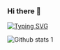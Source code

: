 

### Hi there 👋

[![Typing SVG](https://readme-typing-svg.herokuapp.com?color=%23732DA4&lines=QA+Automation+Engineer+%7C+Turkey;I'm+Mustafa;I+am+sharing+my+projects+in+here;I+usually+using+;Java+programming+language+for+projects)](https://git.io/typing-svg)

<!--
**MustafaBacanak/MustafaBacanak** is a ✨ _special_ ✨ repository because its `README.md` (this file) appears on your GitHub profile.

Here are some ideas to get you started:

[<img src='https://cdn.jsdelivr.net/npm/simple-icons@3.0.1/icons/github.svg' alt='github' height='40'>](https://github.com/MustafaBacanak)  [<img src='https://cdn.jsdelivr.net/npm/simple-icons@3.0.1/icons/linkedin.svg' alt='linkedin' height='40'>](https://www.linkedin.com/in/mustafa-bacanak-4515a924b/)  [<img src='https://cdn.jsdelivr.net/npm/simple-icons@3.0.1/icons/instagram.svg' alt='instagram' height='40'>](https://https://www.instagram.com/mustafaabacanak//)  [<img src='https://cdn.jsdelivr.net/npm/simple-icons@3.0.1/icons/twitter.svg' alt='twitter' height='40'>](https://twitter.com/m_bacanaks)
[<img src='https://cdn.jsdelivr.net/npm/simple-icons@3.0.1/icons/youtube.svg' alt='YouTube' height='40'>](https://www.youtube.com/@qateam04techproed37) 


- 👀 I’m interested QA Tester and learning new programming languages. 
- 🌱 I’m currently learning **Lambda**
- 💬 Ask me about **Java, MySQL, Selenium4, TestNG, JUnit, Cucumber,Jmeter**
- 📫 How to reach me **bacanak117@gmail.com**
- ⚡ Fun fact **I'm QA Automation Engineer **...
-->
![Github stats 1](https://github-readme-stats.vercel.app/api?username=mustafakoca99&show_icons=true&theme=gradient)

